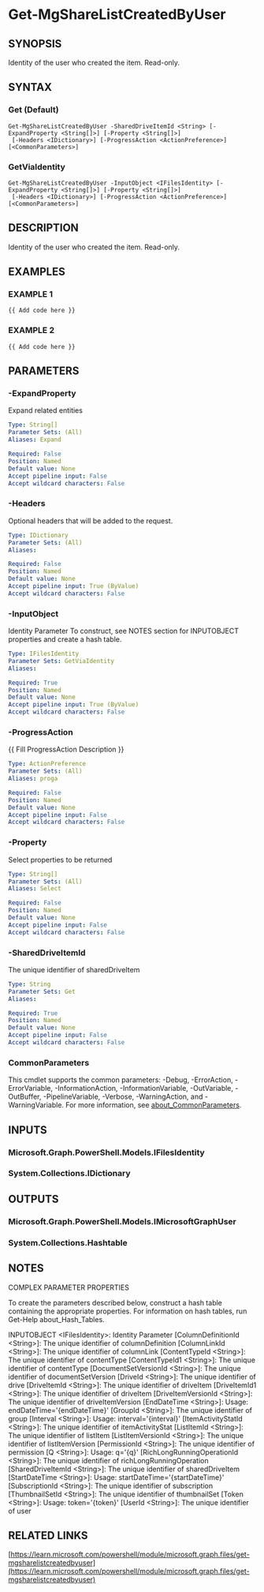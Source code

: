 ﻿---
external help file: Microsoft.Graph.Files-help.xml
Module Name: Microsoft.Graph.Files
online version: https://learn.microsoft.com/powershell/module/microsoft.graph.files/get-mgsharelistcreatedbyuser
schema: 2.0.0
---

# Get-MgShareListCreatedByUser

## SYNOPSIS
Identity of the user who created the item.
Read-only.

## SYNTAX

### Get (Default)
```
Get-MgShareListCreatedByUser -SharedDriveItemId <String> [-ExpandProperty <String[]>] [-Property <String[]>]
 [-Headers <IDictionary>] [-ProgressAction <ActionPreference>] [<CommonParameters>]
```

### GetViaIdentity
```
Get-MgShareListCreatedByUser -InputObject <IFilesIdentity> [-ExpandProperty <String[]>] [-Property <String[]>]
 [-Headers <IDictionary>] [-ProgressAction <ActionPreference>] [<CommonParameters>]
```

## DESCRIPTION
Identity of the user who created the item.
Read-only.

## EXAMPLES

### EXAMPLE 1
```
{{ Add code here }}
```

### EXAMPLE 2
```
{{ Add code here }}
```

## PARAMETERS

### -ExpandProperty
Expand related entities

```yaml
Type: String[]
Parameter Sets: (All)
Aliases: Expand

Required: False
Position: Named
Default value: None
Accept pipeline input: False
Accept wildcard characters: False
```

### -Headers
Optional headers that will be added to the request.

```yaml
Type: IDictionary
Parameter Sets: (All)
Aliases:

Required: False
Position: Named
Default value: None
Accept pipeline input: True (ByValue)
Accept wildcard characters: False
```

### -InputObject
Identity Parameter
To construct, see NOTES section for INPUTOBJECT properties and create a hash table.

```yaml
Type: IFilesIdentity
Parameter Sets: GetViaIdentity
Aliases:

Required: True
Position: Named
Default value: None
Accept pipeline input: True (ByValue)
Accept wildcard characters: False
```

### -ProgressAction
{{ Fill ProgressAction Description }}

```yaml
Type: ActionPreference
Parameter Sets: (All)
Aliases: proga

Required: False
Position: Named
Default value: None
Accept pipeline input: False
Accept wildcard characters: False
```

### -Property
Select properties to be returned

```yaml
Type: String[]
Parameter Sets: (All)
Aliases: Select

Required: False
Position: Named
Default value: None
Accept pipeline input: False
Accept wildcard characters: False
```

### -SharedDriveItemId
The unique identifier of sharedDriveItem

```yaml
Type: String
Parameter Sets: Get
Aliases:

Required: True
Position: Named
Default value: None
Accept pipeline input: False
Accept wildcard characters: False
```

### CommonParameters
This cmdlet supports the common parameters: -Debug, -ErrorAction, -ErrorVariable, -InformationAction, -InformationVariable, -OutVariable, -OutBuffer, -PipelineVariable, -Verbose, -WarningAction, and -WarningVariable. For more information, see [about_CommonParameters](http://go.microsoft.com/fwlink/?LinkID=113216).

## INPUTS

### Microsoft.Graph.PowerShell.Models.IFilesIdentity
### System.Collections.IDictionary
## OUTPUTS

### Microsoft.Graph.PowerShell.Models.IMicrosoftGraphUser
### System.Collections.Hashtable
## NOTES
COMPLEX PARAMETER PROPERTIES

To create the parameters described below, construct a hash table containing the appropriate properties.
For information on hash tables, run Get-Help about_Hash_Tables.

INPUTOBJECT \<IFilesIdentity\>: Identity Parameter
  \[ColumnDefinitionId \<String\>\]: The unique identifier of columnDefinition
  \[ColumnLinkId \<String\>\]: The unique identifier of columnLink
  \[ContentTypeId \<String\>\]: The unique identifier of contentType
  \[ContentTypeId1 \<String\>\]: The unique identifier of contentType
  \[DocumentSetVersionId \<String\>\]: The unique identifier of documentSetVersion
  \[DriveId \<String\>\]: The unique identifier of drive
  \[DriveItemId \<String\>\]: The unique identifier of driveItem
  \[DriveItemId1 \<String\>\]: The unique identifier of driveItem
  \[DriveItemVersionId \<String\>\]: The unique identifier of driveItemVersion
  \[EndDateTime \<String\>\]: Usage: endDateTime='{endDateTime}'
  \[GroupId \<String\>\]: The unique identifier of group
  \[Interval \<String\>\]: Usage: interval='{interval}'
  \[ItemActivityStatId \<String\>\]: The unique identifier of itemActivityStat
  \[ListItemId \<String\>\]: The unique identifier of listItem
  \[ListItemVersionId \<String\>\]: The unique identifier of listItemVersion
  \[PermissionId \<String\>\]: The unique identifier of permission
  \[Q \<String\>\]: Usage: q='{q}'
  \[RichLongRunningOperationId \<String\>\]: The unique identifier of richLongRunningOperation
  \[SharedDriveItemId \<String\>\]: The unique identifier of sharedDriveItem
  \[StartDateTime \<String\>\]: Usage: startDateTime='{startDateTime}'
  \[SubscriptionId \<String\>\]: The unique identifier of subscription
  \[ThumbnailSetId \<String\>\]: The unique identifier of thumbnailSet
  \[Token \<String\>\]: Usage: token='{token}'
  \[UserId \<String\>\]: The unique identifier of user

## RELATED LINKS

[https://learn.microsoft.com/powershell/module/microsoft.graph.files/get-mgsharelistcreatedbyuser](https://learn.microsoft.com/powershell/module/microsoft.graph.files/get-mgsharelistcreatedbyuser)

